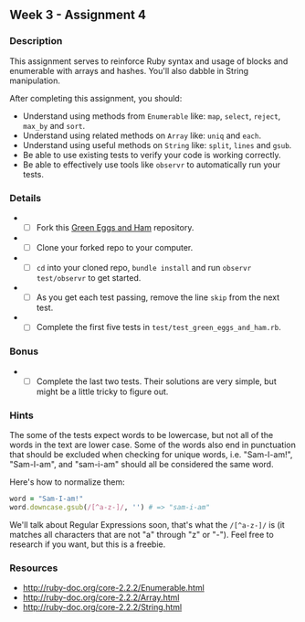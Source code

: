 ## Week 3 - Assignment 4

### Description

This assignment serves to reinforce Ruby syntax and usage of blocks and enumerable with arrays and hashes. You'll also dabble in String manipulation.

After completing this assignment, you should:

* Understand using methods from `Enumerable` like: `map`, `select`, `reject`, `max_by` and `sort`.
* Understand using related methods on `Array` like: `uniq` and `each`.
* Understand using useful methods on `String` like: `split`, `lines` and `gsub`.
* Be able to use existing tests to verify your code is working correctly.
* Be able to effectively use tools like `observr` to automatically run your tests.

### Details

* - [ ] Fork this [Green Eggs and Ham](https://github.com/tiy-tpa-rails-q2-2015/green_eggs_and_ham) repository.
* - [ ] Clone your forked repo to your computer.
* - [ ] `cd` into your cloned repo, `bundle install` and run `observr test/observr` to get started.
* - [ ] As you get each test passing, remove the line `skip` from the next test.
* - [ ] Complete the first five tests in `test/test_green_eggs_and_ham.rb`.

### Bonus

* - [ ] Complete the last two tests. Their solutions are very simple, but might be a little tricky to figure out.

### Hints

The some of the tests expect words to be lowercase, but not all of the words in the text are lower case. Some of the words also end in punctuation that should be excluded when checking for unique words, i.e. "Sam-I-am!", "Sam-I-am", and "sam-i-am" should all be considered the same word.

Here's how to normalize them:

```ruby
word = "Sam-I-am!"
word.downcase.gsub(/[^a-z-]/, '') # => "sam-i-am"
```

We'll talk about Regular Expressions soon, that's what the `/[^a-z-]/` is (it matches all characters that are not "a" through "z" or "-"). Feel free to research if you want, but this is a freebie.

### Resources

* http://ruby-doc.org/core-2.2.2/Enumerable.html
* http://ruby-doc.org/core-2.2.2/Array.html
* http://ruby-doc.org/core-2.2.2/String.html
